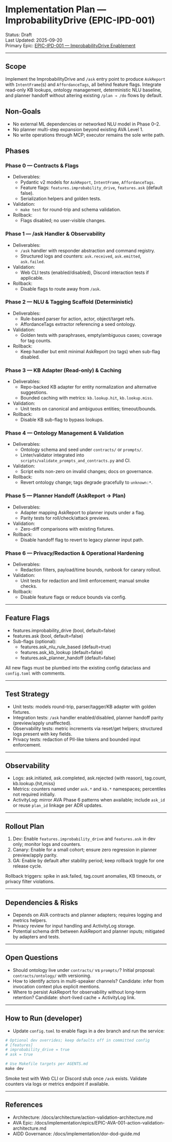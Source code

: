 # Implementation Plan — ImprobabilityDrive (EPIC-IPD-001)

Status: Draft  
Last Updated: 2025-09-20  
Primary Epic: [EPIC-IPD-001 — ImprobabilityDrive Enablement](/docs/implementation/epics/EPIC-IPD-001-improbability-drive.md)

---

## Scope

Implement the ImprobabilityDrive and `/ask` entry point to produce `AskReport` with `IntentFrame`(s) and `AffordanceTags`, all behind feature flags. Integrate read-only KB lookups, ontology management, deterministic NLU baseline, and planner handoff without altering existing `/plan → /do` flows by default.

## Non-Goals

- No external ML dependencies or networked NLU model in Phase 0–2.
- No planner multi-step expansion beyond existing AVA Level 1.
- No write operations through MCP; executor remains the sole write path.

## Phases

### Phase 0 — Contracts & Flags
- Deliverables:
  - Pydantic v2 models for `AskReport`, `IntentFrame`, `AffordanceTags`.
  - Feature flags: `features.improbability_drive`, `features.ask` (default false).
  - Serialization helpers and golden tests.
- Validation:
  - `make test` for round-trip and schema validation.
- Rollback:
  - Flags disabled; no user-visible changes.

### Phase 1 — /ask Handler & Observability
- Deliverables:
  - `/ask` handler with responder abstraction and command registry.
  - Structured logs and counters: `ask.received`, `ask.emitted`, `ask.failed`.
- Validation:
  - Web CLI tests (enabled/disabled), Discord interaction tests if applicable.
- Rollback:
  - Disable flags to route away from `/ask`.

### Phase 2 — NLU & Tagging Scaffold (Deterministic)
- Deliverables:
  - Rule-based parser for action, actor, object/target refs.
  - AffordanceTags extractor referencing a seed ontology.
- Validation:
  - Golden tests with paraphrases, empty/ambiguous cases; coverage for tag counts.
- Rollback:
  - Keep handler but emit minimal AskReport (no tags) when sub-flag disabled.

### Phase 3 — KB Adapter (Read-only) & Caching
- Deliverables:
  - Repo-backed KB adapter for entity normalization and alternative suggestions.
  - Bounded caching with metrics: `kb.lookup.hit`, `kb.lookup.miss`.
- Validation:
  - Unit tests on canonical and ambiguous entities; timeout/bounds.
- Rollback:
  - Disable KB sub-flag to bypass lookups.

### Phase 4 — Ontology Management & Validation
- Deliverables:
  - Ontology schema and seed under `contracts/` or `prompts/`.
  - Linter/validator integrated into `scripts/validate_prompts_and_contracts.py` and CI.
- Validation:
  - Script exits non-zero on invalid changes; docs on governance.
- Rollback:
  - Revert ontology change; tags degrade gracefully to `unknown:*`.

### Phase 5 — Planner Handoff (AskReport → Plan)
- Deliverables:
  - Adapter mapping AskReport to planner inputs under a flag.
  - Parity tests for roll/check/attack previews.
- Validation:
  - Zero-diff comparisons with existing fixtures.
- Rollback:
  - Disable handoff flag to revert to legacy planner input path.

### Phase 6 — Privacy/Redaction & Operational Hardening
- Deliverables:
  - Redaction filters, payload/time bounds, runbook for canary rollout.
- Validation:
  - Unit tests for redaction and limit enforcement; manual smoke checks.
- Rollback:
  - Disable feature flags or reduce bounds via config.

---

## Feature Flags

- features.improbability_drive (bool, default=false)
- features.ask (bool, default=false)
- Sub-flags (optional):
  - features.ask_nlu_rule_based (default=true)
  - features.ask_kb_lookup (default=false)
  - features.ask_planner_handoff (default=false)

All new flags must be plumbed into the existing config dataclass and `config.toml` with comments.

---

## Test Strategy

- Unit tests: models round-trip, parser/tagger/KB adapter with golden fixtures.
- Integration tests: `/ask` handler enabled/disabled, planner handoff parity (preview/apply unaffected).
- Observability tests: metric increments via reset/get helpers; structured logs present with key fields.
- Privacy tests: redaction of PII-like tokens and bounded input enforcement.

---

## Observability

- Logs: ask.initiated, ask.completed, ask.rejected (with reason), tag.count, kb.lookup.{hit,miss}
- Metrics: counters named under `ask.*` and `kb.*` namespaces; percentiles not required initially.
- ActivityLog: mirror AVA Phase 6 patterns when available; include `ask_id` or reuse `plan_id` linkage per ADR updates.

---

## Rollout Plan

1. Dev: Enable `features.improbability_drive` and `features.ask` in dev only; monitor logs and counters.
2. Canary: Enable for a small cohort; ensure zero regression in planner preview/apply parity.
3. GA: Enable by default after stability period; keep rollback toggle for one release cycle.

Rollback triggers: spike in ask.failed, tag.count anomalies, KB timeouts, or privacy filter violations.

---

## Dependencies & Risks

- Depends on AVA contracts and planner adapters; requires logging and metrics helpers.
- Privacy review for input handling and ActivityLog storage.
- Potential schema drift between AskReport and planner inputs; mitigated by adapters and tests.

---

## Open Questions

- Should ontology live under `contracts/` vs `prompts/`? Initial proposal: `contracts/ontology/` with versioning.
- How to identify actors in multi-speaker channels? Candidate: infer from invocation context plus explicit mentions.
- Where to persist AskReport for observability without long-term retention? Candidate: short-lived cache + ActivityLog link.

---

## How to Run (developer)

- Update `config.toml` to enable flags in a dev branch and run the service:

```powershell
# Optional dev overrides; keep defaults off in committed config
# [features]
# improbability_drive = true
# ask = true

# Use Makefile targets per AGENTS.md
make dev
```

Smoke test with Web CLI or Discord stub once `/ask` exists. Validate counters via logs or metrics endpoint if available.

---

## References

- Architecture: /docs/architecture/action-validation-architecture.md
- AVA Epic: /docs/implementation/epics/EPIC-AVA-001-action-validation-architecture.md
- AIDD Governance: /docs/implementation/dor-dod-guide.md
